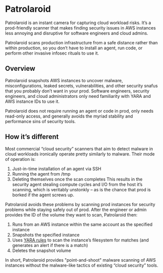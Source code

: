 # Patrolaroid
Patrolaroid is an instant camera for capturing cloud workload risks. It’s a prod-friendly scanner that makes finding security issues in AWS instances less annoying and disruptive for software engineers and cloud admins. 

Patrolaroid scans production infrastructure from a safe distance rather than within production, so you don’t have to install an agent, run code, or perform other invasive infosec rituals to use it.

## Overview
Patrolaroid snapshots AWS instances to uncover malware, misconfigurations, leaked secrets, vulnerabilities, and other security snafus that you probably don’t want in your prod. Software engineers, security engineers, and cloud administrators only need familiarity with YARA and AWS instance IDs to use it. 

Patrolaroid does not require running an agent or code in prod, only needs read-only access, and generally avoids the myriad stability and performance sins of security tools. 

## How it’s different
Most commercial “cloud security” scanners that aim to detect malware in cloud workloads ironically operate pretty similarly to malware. Their mode of operation is:
1.	Just-in-time installation of an agent via SSH
2.	Running the agent from /tmp
3.	Deleting themselves once the scan completes
This results in the security agent stealing compute cycles and I/O from the host it’s scanning, which is veritably unstonkly – as is the chance that prod is borked if the agent screws up.

Patrolaroid avoids these problems by scanning prod instances for security problems while staying safely out of prod. After the engineer or admin provides the ID of the volume they want to scan, Patrolaroid then:
1.	Runs from an AWS instance within the same account as the specified instance
2.	Snapshots the specified instance
3.	Uses [YARA rules]( https://github.com/capsule8/go-yara) to scan the instance’s filesystem for matches (and generates an alert if there is a match)
4.	Deletes the snapshot volume

In short, Patrolaroid provides "point-and-shoot" malware scanning of AWS instances without the malware-like tactics of existing “cloud security” tools. 


